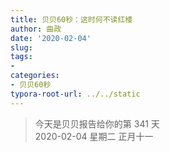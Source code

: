```yaml
---
title: 贝贝60秒：这时何不读红楼
author: 曲政
date: '2020-02-04'
slug: 
tags:
- 
categories:
- 贝贝60秒
typora-root-url: ../../static
---
```

> 今天是贝贝报告给你的第 341 天   
> 2020-02-04 星期二 正月十一